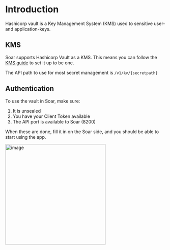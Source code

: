 # Introduction
Hashicorp vault is a Key Management System (KMS) used to sensitive user- and application-keys. 

## KMS
Soar supports Hashicorp Vault as a KMS. This means you can follow the [KMS guide](https://soarr.io/docs/extensions#KMS) to set it up to be one.

The API path to use for most secret management is `/v1/kv/{secretpath}`

## Authentication
To use the vault in Soar, make sure:
1. It is unsealed
2. You have your Client Token available
3. The API port is available to Soar (8200)

When these are done, fill it in on the Soar side, and you should be able to start using the app.

<img width="315" alt="image" src="https://github.com/Shashankgupta200/Soar/openapi-apps/assets/5719530/67807532-70d6-4e2e-8a05-330795348884">
